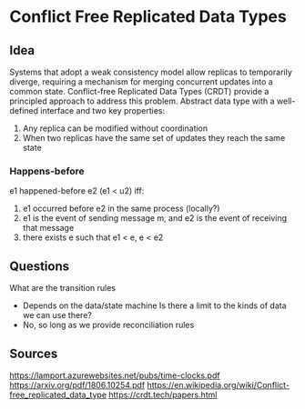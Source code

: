 # Conflict Free Replicated Data Types
## Idea
Systems that adopt a weak consistency model allow replicas to temporarily diverge, requiring a mechanism for merging concurrent updates into a common state. Conflict-free Replicated Data Types (CRDT) provide a principled approach to address this problem.
Abstract data type with a well-defined interface and two key properties:
1. Any replica can be modified without coordination
2. When two replicas have the same set of updates they reach the same state

### Happens-before
e1 happened-before e2 (e1 < u2) iff: 
1. e1 occurred before e2 in the same process (locally?)
2. e1 is the event of sending message m, and e2 is the event of receiving that message
3. there exists e such that e1 < e, e < e2

## Questions
What are the transition rules
- Depends on the data/state machine
Is there a limit to the kinds of data we can use there?
- No, so long as we provide reconciliation rules
## Sources
https://lamport.azurewebsites.net/pubs/time-clocks.pdf
https://arxiv.org/pdf/1806.10254.pdf
https://en.wikipedia.org/wiki/Conflict-free_replicated_data_type
https://crdt.tech/papers.html
